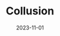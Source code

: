 ---
ao3_link: https://archiveofourown.org/works/39908016/chapters/99927648
title: "Collusion"
fandom: [Genshin Impact]
characters: [Childe, Lumine]
relationships: [Childe/Lumine]
category: F/M # F/F, M/M, F/M, Multi, Other
tags: [Slow Burn, Enemies to Lovers, Modern AU, Assassin AU]
summary: "Childe is an assassin, part of a secret international organization.
<br/><br/>
Lumine is a secret agent in Mondstadt's Knights of Favonius.
<br/><br/>
Two people with their irreconcilable differences, but when their paths inevitably cross, they soon find out they have more in common than they realize."
start_note: ""
end_note: ""
content_rating: Explicit
content_warning: [Graphic Depictions of Violence, Major Character Death]
status: In Progress # In Progress, Completed, Abandoned
date_published: 2020-07-18
date: 2023-11-01 # date updated or completed
word_count: 46729 # no commas, just numbers
current_chapter_count: 15 # current available chapters
---